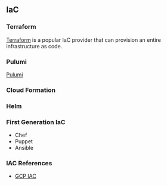 ## IaC

### Terraform

[Terraform](https://www.terraform.io/) is a popular IaC provider that can provision an entire infrastructure as code.  

### Pulumi

[Pulumi](https://www.pulumi.com)

### Cloud Formation

### Helm

### First Generation IaC

* Chef
* Puppet
* Ansible

### IAC References

* [GCP IAC](https://cloud.google.com/solutions/infrastructure-as-code/)